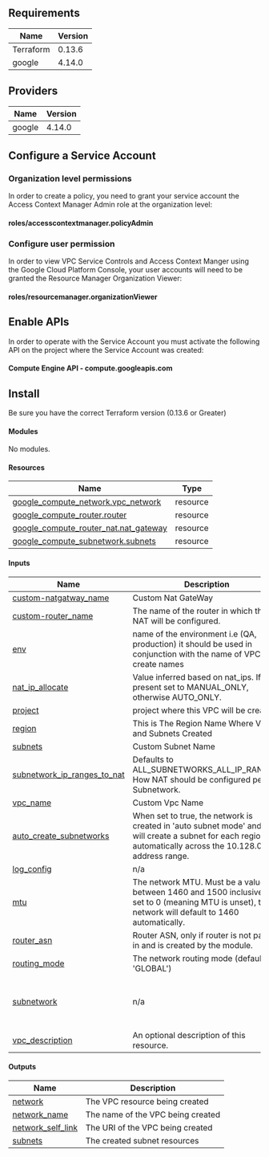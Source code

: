 
## Requirements

| Name            | Version                                                              |
| ----------------- | ------------------------------------------------------------------ |
| Terraform| 0.13.6
| google | 4.14.0

## Providers

| Name            | Version                                                              |
| ----------------- | ------------------------------------------------------------------ |
| google | 4.14.0

## Configure a Service Account
### Organization level permissions
In order to create a policy, you need to grant your service account the Access Context Manager Admin role at the organization level:

#### roles/accesscontextmanager.policyAdmin


### Configure user permission

In order to view VPC Service Controls and Access Context Manger using the Google Cloud Platform Console, your user accounts will need to be granted the Resource Manager Organization Viewer:

#### roles/resourcemanager.organizationViewer
## Enable APIs

In order to operate with the Service Account you must activate the following API on the project where the Service Account was created:

#### Compute Engine API - compute.googleapis.com
## Install

Be sure you have the correct Terraform version (0.13.6 or Greater)

<!-- BEGIN_TF_DOCS -->
#### Modules

No modules.

#### Resources

| Name | Type |
|------|------|
| [google_compute_network.vpc_network](https://registry.terraform.io/providers/hashicorp/google/4.14.0/docs/resources/compute_network) | resource |
| [google_compute_router.router](https://registry.terraform.io/providers/hashicorp/google/4.14.0/docs/resources/compute_router) | resource |
| [google_compute_router_nat.nat_gateway](https://registry.terraform.io/providers/hashicorp/google/4.14.0/docs/resources/compute_router_nat) | resource |
| [google_compute_subnetwork.subnets](https://registry.terraform.io/providers/hashicorp/google/4.14.0/docs/resources/compute_subnetwork) | resource |

#### Inputs

| Name | Description | Type | Default | Required |
|------|-------------|------|---------|:--------:|
| <a name="input_custom-natgatway_name"></a> [custom-natgatway_name](#input_custom-natgatway_name) | Custom Nat GateWay | `string` | n/a | yes |
| <a name="input_custom-router_name"></a> [custom-router_name](#input_custom-router_name) | The name of the router in which this NAT will be configured. | `string` | n/a | yes |
| <a name="input_env"></a> [env](#input_env) | name of the environment i.e (QA, production) it should be used in conjunction with the name of VPC to create names | `string` | n/a | yes |
| <a name="input_nat_ip_allocate"></a> [nat_ip_allocate](#input_nat_ip_allocate) | Value inferred based on nat_ips. If present set to MANUAL_ONLY, otherwise AUTO_ONLY. | `string` | n/a | yes |
| <a name="input_project"></a> [project](#input_project) | project where this VPC will be created | `string` | n/a | yes |
| <a name="input_region"></a> [region](#input_region) | This is The Region Name Where Vpc and Subnets Created | `string` | n/a | yes |
| <a name="input_subnets"></a> [subnets](#input_subnets) | Custom Subnet Name | `map(any)` | n/a | yes |
| <a name="input_subnetwork_ip_ranges_to_nat"></a> [subnetwork_ip_ranges_to_nat](#input_subnetwork_ip_ranges_to_nat) | Defaults to ALL_SUBNETWORKS_ALL_IP_RANGES. How NAT should be configured per Subnetwork. | `string` | n/a | yes |
| <a name="input_vpc_name"></a> [vpc_name](#input_vpc_name) | Custom Vpc Name | `string` | n/a | yes |
| <a name="input_auto_create_subnetworks"></a> [auto_create_subnetworks](#input_auto_create_subnetworks) | When set to true, the network is created in 'auto subnet mode' and it will create a subnet for each region automatically across the 10.128.0.0/9 address range. | `bool` | `null` | no |
| <a name="input_log_config"></a> [log_config](#input_log_config) | n/a | `list(map(any))` | `[]` | no |
| <a name="input_mtu"></a> [mtu](#input_mtu) | The network MTU. Must be a value between 1460 and 1500 inclusive. If set to 0 (meaning MTU is unset), the network will default to 1460 automatically. | `number` | `0` | no |
| <a name="input_router_asn"></a> [router_asn](#input_router_asn) | Router ASN, only if router is not passed in and is created by the module. | `number` | `"64514"` | no |
| <a name="input_routing_mode"></a> [routing_mode](#input_routing_mode) | The network routing mode (default 'GLOBAL') | `string` | `"GLOBAL"` | no |
| <a name="input_subnetwork"></a> [subnetwork](#input_subnetwork) | n/a | <pre>list(object({<br>    name                    = string,<br>    source_ip_ranges_to_nat = list(string)<br>  }))</pre> | `[]` | no |
| <a name="input_vpc_description"></a> [vpc_description](#input_vpc_description) | An optional description of this resource. | `string` | `""` | no |

#### Outputs

| Name | Description |
|------|-------------|
| <a name="output_network"></a> [network](#output_network) | The VPC resource being created |
| <a name="output_network_name"></a> [network_name](#output_network_name) | The name of the VPC being created |
| <a name="output_network_self_link"></a> [network_self_link](#output_network_self_link) | The URI of the VPC being created |
| <a name="output_subnets"></a> [subnets](#output_subnets) | The created subnet resources |
<!-- END_TF_DOCS -->

